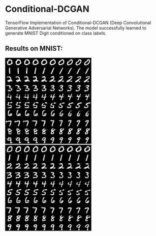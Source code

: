 # Conditional-DCGAN
TensorFlow Implementation of Conditional-DCGAN (Deep Convolutional Generative Adversarial Networks).
The model successfully learned to generate MNIST Digit conditioned on class labels.
## Results on MNIST:
![image0](https://github.com/GuangyuanHao/Conditional-DCGAN/raw/master/Results/test_G0.png)
![image1](https://github.com/GuangyuanHao/Conditional-DCGAN/raw/master/Results/test_G1.png)
